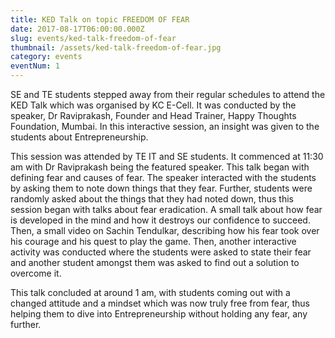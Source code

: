 ```yaml
---
title: KED Talk on topic FREEDOM OF FEAR
date: 2017-08-17T06:00:00.000Z
slug: events/ked-talk-freedom-of-fear
thumbnail: /assets/ked-talk-freedom-of-fear.jpg
category: events
eventNum: 1
---
```

SE and TE students stepped away from their regular schedules to attend the KED Talk which was organised by KC E-Cell. It was conducted by the speaker, Dr Raviprakash, Founder and Head Trainer, Happy Thoughts Foundation, Mumbai. In this interactive session, an insight was given to the students about Entrepreneurship.

This session was attended by TE IT and SE students. It commenced at 11:30 am with Dr Raviprakash being the featured speaker. This talk began with defining fear and causes of fear. The speaker interacted with the students by asking them to note down things that they fear. Further, students were randomly asked about the things that they had noted down, thus this session began with talks about fear eradication. A small talk about how fear is developed in the mind and how it destroys our confidence to succeed. Then, a small video on Sachin Tendulkar, describing how his fear took over his courage and his quest to play the game. Then, another interactive activity was conducted where the students were asked to state their fear and another student amongst them was asked to find out a solution to overcome it.

This talk concluded at around 1 am, with students coming out with a changed attitude and a mindset which was now truly free from fear, thus helping them to dive into Entrepreneurship without holding any fear, any further.